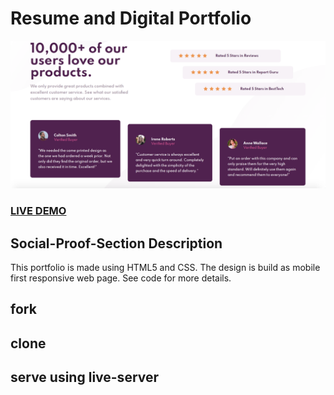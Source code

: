 # Resume and Digital Portfolio

![Mobile First](social-proof.png?raw=true "Project")

### <a href="">LIVE DEMO</a>

## Social-Proof-Section Description

This portfolio is made using HTML5 and CSS. The design is build as mobile first responsive web page. See code for more details.

## fork

## clone

## serve using live-server
